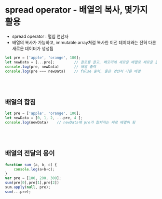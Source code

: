 # spread operator - 배열의 복사, 몇가지 활용
* spread operator : 펼침 연산자
* 배열의 복사가 가능하고, immutable array처럼 복사한 이전 데이터와는 전혀 다른 새로운 데이터가 생성됨

```javascript
let pre = ['apple', 'orange', 100];
let newData = [...pre];			// 참조를 끊고, 메모리에 새로운 배열로 새로운 값이 생성된 상태, immutable array와 비슷함
console.log(pre, newData)		// 배열 출력
console.log(pre === newData)	// false 출력, 둘은 엄연히 다른 배열
```
<br><br>
## 배열의 합침
```javascript
let pre = ['apple', 'orange', 100];
let newData = [0, 1, 2, ...pre, 4 ];
console.log(newData)	// newData에 pre가 합쳐지는 새로 배열이 됨
```
<br><br>
## 배열의 전달의 용이
```javascript
function sum (a, b, c) {
    console.log(a+b+c);
}
var pre = [100, 200, 300];
sum(pre[0],pre[1],pre[2])
sum.apply(null, pre);
sum(...pre);
```